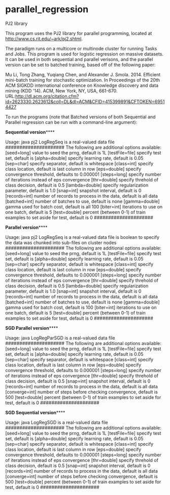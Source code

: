 parallel_regression
===================

PJ2 library

This program uses the PJ2 library for parallel programming, located at
http://www.cs.rit.edu/~ark/pj2.shtml.

The paradigm runs on a multicore or multinode cluster for running Tasks
and Jobs.  This program is used for logistic regression on massive 
datasets.  It can be used in both sequential and parallel verisons,
and the parallel version can be set to batched training, based off 
of the following paper: 

Mu Li, Tong Zhang, Yuqiang Chen, and Alexander J. Smola. 2014. Efficient 
mini-batch training for stochastic optimization. In Proceedings of the 
20th ACM SIGKDD international conference on Knowledge discovery and data 
mining (KDD '14). ACM, New York, NY, USA, 661-670. 
URL:http://dl.acm.org/citation.cfm?id=2623330.2623612&coll=DL&dl=ACM&CFID=415399891&CFTOKEN=69514427

To run the programs (note that Batched versions of both Sequential and 
Parallel regression can be run with a command-line argument):

****************Sequential version********************

Usage: java pj2 LogRegSeq <trainFile>
<trainFile> is a real-valued data file
#####################
The following are additional options available:
[seed=long] value to seed the prng, default is 1L
[testFile=file] specify test set, default is <trainFile>
[alpha=double] specify learning rate, default is 0.05
[sep=char] specify separator, default is whitespace
[class=int] specify class location, default is last column in row
[eps=double] specify convergence threshold, defaults to 0.000001
[steps=long] specify number of iterations instead of eps convergence
[thr=double] specify threhold of class decision, default is 0.5
[lambda=double] specify regularization parameter, default is 1.0
[snap=int] snapshot interval, default is 0
[records=int] number of records to process in the data, default is all data
[batched=int] number of batches to use, default is none
[gamma=double] gamma used for batch cost, default is all 100
[biter=int] iterations to use on one batch, default is 5
[test=double] percent (between 0-1) of train examples to set aside for test, default is 0
#####################

****************Parallel version********************

Usage: java pj2 LogRegSeq <trainFile> <chunked>
<trainFile> is a real-valued data file
<chunked> is boolean to specify the data was chunked into sub-files on cluster nodes
#####################
The following are additional options available:
[seed=long] value to seed the prng, default is 1L
[testFile=file] specify test set, default is <trainFile>
[alpha=double] specify learning rate, default is 0.05
[sep=char] specify separator, default is whitespace
[class=int] specify class location, default is last column in row
[eps=double] specify convergence threshold, defaults to 0.000001
[steps=long] specify number of iterations instead of eps convergence
[thr=double] specify threhold of class decision, default is 0.5
[lambda=double] specify regularization parameter, default is 1.0
[snap=int] snapshot interval, default is 0
[records=int] number of records to process in the data, default is all data
[batched=int] number of batches to use, default is none
[gamma=double] gamma used for batch cost, default is 100
[biter=int] iterations to use on one batch, default is 5
[test=double] percent (between 0-1) of train examples to set aside for test, default is 0
#####################

****************SGD Parallel version********************

Usage: java LogRegParSGD <trainFile>
<trainFile> is a real-valued data file
#####################
The following are additional options available:
[seed=long] value to seed the prng, default is 1L
[testFile=file] specify test set, default is <trainFile>
[alpha=double] specify learning rate, default is 0.05
[sep=char] specify separator, default is whitespace
[class=int] specify class location, default is last column in row
[eps=double] specify convergence threshold, defaults to 0.000001
[steps=long] specify number of iterations instead of eps convergence
[thr=double] specify threhold of class decision, default is 0.5
[snap=int] snapshot interval, default is 0
[records=int] number of records to process in the data, default is all data
[converge=int] number of steps before checking convergence, default is 500
[test=double] percent (between 0-1) of train examples to set aside for test, default is 0
#####################

****************SGD Sequential version********************

Usage: java LogRegSGD <trainFile>
<trainFile> is a real-valued data file
#####################
The following are additional options available:
[seed=long] value to seed the prng, default is 1L
[testFile=file] specify test set, default is <trainFile>
[alpha=double] specify learning rate, default is 0.05
[sep=char] specify separator, default is whitespace
[class=int] specify class location, default is last column in row
[eps=double] specify convergence threshold, defaults to 0.000001
[steps=long] specify number of iterations instead of eps convergence
[thr=double] specify threhold of class decision, default is 0.5
[snap=int] snapshot interval, default is 0
[records=int] number of records to process in the data, default is all data
[converge=int] number of steps before checking convergence, default is 500
[test=double] percent (between 0-1) of train examples to set aside for test, default is 0
#####################
